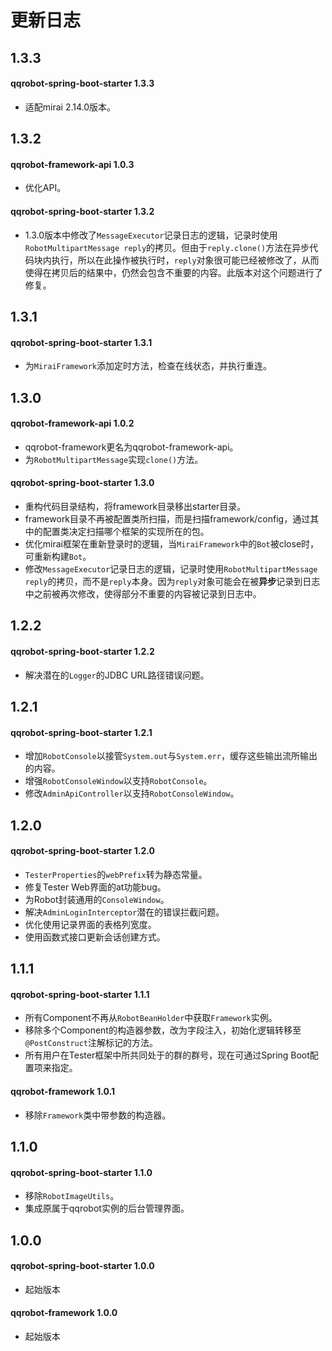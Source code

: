 # 更新日志

## 1.3.3
#### qqrobot-spring-boot-starter 1.3.3
- 适配mirai 2.14.0版本。

## 1.3.2
#### qqrobot-framework-api 1.0.3
- 优化API。

#### qqrobot-spring-boot-starter 1.3.2
- 1.3.0版本中修改了`MessageExecutor`记录日志的逻辑，记录时使用`RobotMultipartMessage reply`的拷贝。但由于`reply.clone()`方法在异步代码块内执行，所以在此操作被执行时，`reply`对象很可能已经被修改了，从而使得在拷贝后的结果中，仍然会包含不重要的内容。此版本对这个问题进行了修复。

## 1.3.1
#### qqrobot-spring-boot-starter 1.3.1
- 为`MiraiFramework`添加定时方法，检查在线状态，并执行重连。

## 1.3.0
#### qqrobot-framework-api 1.0.2
- qqrobot-framework更名为qqrobot-framework-api。
- 为`RobotMultipartMessage`实现`clone()`方法。

#### qqrobot-spring-boot-starter 1.3.0
- 重构代码目录结构，将framework目录移出starter目录。
- framework目录不再被配置类所扫描，而是扫描framework/config，通过其中的配置类决定扫描哪个框架的实现所在的包。
- 优化mirai框架在重新登录时的逻辑，当`MiraiFramework`中的`Bot`被close时，可重新构建`Bot`。
- 修改`MessageExecutor`记录日志的逻辑，记录时使用`RobotMultipartMessage reply`的拷贝，而不是`reply`本身。因为`reply`对象可能会在被**异步**记录到日志中之前被再次修改，使得部分不重要的内容被记录到日志中。

## 1.2.2
#### qqrobot-spring-boot-starter 1.2.2
- 解决潜在的`Logger`的JDBC URL路径错误问题。

## 1.2.1
#### qqrobot-spring-boot-starter 1.2.1
- 增加`RobotConsole`以接管`System.out`与`System.err`，缓存这些输出流所输出的内容。
- 增强`RobotConsoleWindow`以支持`RobotConsole`。
- 修改`AdminApiController`以支持`RobotConsoleWindow`。

## 1.2.0
#### qqrobot-spring-boot-starter 1.2.0
- `TesterProperties`的`webPrefix`转为静态常量。
- 修复Tester Web界面的at功能bug。
- 为Robot封装通用的`ConsoleWindow`。
- 解决`AdminLoginInterceptor`潜在的错误拦截问题。
- 优化使用记录界面的表格列宽度。
- 使用函数式接口更新会话创建方式。

## 1.1.1
#### qqrobot-spring-boot-starter 1.1.1
- 所有Component不再从`RobotBeanHolder`中获取`Framework`实例。
- 移除多个Component的构造器参数，改为字段注入，初始化逻辑转移至`@PostConstruct`注解标记的方法。
- 所有用户在Tester框架中所共同处于的群的群号，现在可通过Spring Boot配置项来指定。

#### qqrobot-framework 1.0.1
- 移除`Framework`类中带参数的构造器。

## 1.1.0
#### qqrobot-spring-boot-starter 1.1.0
- 移除`RobotImageUtils`。
- 集成原属于qqrobot实例的后台管理界面。

## 1.0.0
#### qqrobot-spring-boot-starter 1.0.0
- 起始版本

#### qqrobot-framework 1.0.0
- 起始版本
